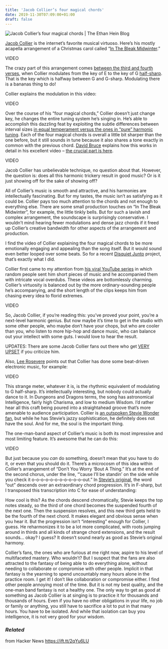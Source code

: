 ```yaml
---
title: 'Jacob Collier’s four magical chords'
date: 2019-11-30T07:09:00+01:00
draft: false
---
```


![](http://img.youtube.com/vi/mPZn4x3uOac/0.jpg "Jacob Collier’s four magical chords | The Ethan Hein Blog")  

[Jacob Collier](https://en.wikipedia.org/wiki/Jacob_Collier) is the internet’s favorite musical virtuoso. Here’s his mostly acapella arrangement of a Christmas carol called “[In The Bleak Midwinter](https://en.wikipedia.org/wiki/In_the_Bleak_Midwinter).”

<span>VIDEO</span>

The crazy part of this arrangement comes [between the third and fourth verses](https://youtu.be/mPZn4x3uOac?t=245), when Collier modulates from the key of E to the key of G [half-sharp](https://en.wikipedia.org/wiki/Quarter_tone). That is the key which is halfway between G and G-sharp. Modulating there is a bananas thing to do!

Collier explains the modulation in this video:

<span>VIDEO</span>

Over the course of his “four magical chords,” Collier doesn’t just change key, he changes the entire tuning system he’s singing in. He’s able to accomplish this dazzling feat by exploiting the subtle differences between interval sizes [in equal temperament versus the ones in “pure” harmonic tuning](http://www.ethanhein.com/wp/2019/why-cant-you-tune-your-guitar/). Each of the four magical chords is overall a little bit sharper than the one before, but it still sounds in tune because it also shares a tone exactly in common with the previous chord. [David Bruce](http://www.davidbruce.net/) explains how this works in detail in his excellent video – [the crucial part is here](https://youtu.be/Xd54l8gfi7M?t=445).

<span>VIDEO</span>

Jacob Collier has unbelievable technique, no question about that. However, the question is: does all this harmonic trickery result in good music? Or is it just showing off for the sake of showing off?

All of Collier’s music is smooth and attractive, and his harmonies are intellectually fascinating. But for my tastes, the music isn’t as satisfying as it could be. Collier pays too much attention to the chords and not enough to everything else. There are some small production touches on “In The Bleak Midwinter”, for example, the little tinkly bells. But for such a lavish and complex arrangement, the soundscape is surprisingly conservative. I wouldn’t mind hearing fewer modulations and dense jazz chords if it freed up Collier’s creative bandwidth for other aspects of the arrangement and production.

I find the video of Collier explaining the four magical chords to be more emotionally engaging and appealing than the song itself. But it would sound even better looped over some beats. So for a recent [Disquiet Junto](https://disquiet.com/junto/) project, that’s exactly what I did.

Collier first came to my attention from [his viral YouTube series](https://www.youtube.com/results?search_query=%23IHarmU) in which random people sent him short pieces of music and he accompanied them with intricate vocal overdubs. These videos are bottomlessly charming. Collier’s virtuosity is balanced out by the more ordinary-sounding people he’s accompanying, and the short length of the clips keeps him from chasing every idea to florid extremes.

<span>VIDEO</span>

So, Jacob Collier, if you’re reading this: you’ve proved your point, you’re a next-level harmonic genius. But now maybe it’s time to get in the studio with some other people, who maybe don’t have your chops, but who are cooler than you, who listen to more hip-hop and dance music, who can balance out your intellect with some guts. I would love to hear the result.

UPDATES: There are some Jacob Collier fans out there who get [VERY UPSET](https://www.facebook.com/groups/musictheory/permalink/2446261545435136/) if you criticize him.

Also, [Lee Rosevere](https://twitter.com/LeeRosevere) points out that Collier has done some beat-driven electronic music, for example:

<span>VIDEO</span>

This strange meter, whatever it is, is the rhythmic equivalent of modulating to G half-sharp. It’s intellectually interesting, but nobody could actually dance to it. In Dungeons and Dragons terms, the song has astronomical Intelligence, fairly high Charisma, and low to medium Wisdom. I’d rather hear all this craft being poured into a straightahead groove that’s more amenable to audience participation. Collier is [an outspoken Stevie Wonder fan](https://www.youtube.com/watch?v=CZP6nogQYPg), but while he has Stevie’s jazzy sophistication, he definitely does not have the soul. And for me, the soul is the important thing.

The one-man-band aspect of Collier’s music is both its most impressive and most limiting feature. It’s awesome that he can do this:

<span>VIDEO</span>

But just because you _can_ do something, doesn’t mean that you have to do it, or even that you should do it. There’s a microcosm of this idea within Collier’s arrangement of “Don’t You Worry ‘Bout A Thing.” It’s at the end of the second chorus, under the line, “’cause I’ll be standin’ on the side while you check it o-o-o-o-o-o-o-o-o-o-o-out.” In [Stevie’s original](https://www.youtube.com/watch?v=QkBUx6Zn6mo), the word “out” descends over an extraordinary chord progression. It’s in F-sharp, but I transposed this transcription into C for ease of understanding:

How cool is this? As the chords descend chromatically, Stevie keeps the top notes steady, so the third of one chord becomes the suspended fourth of the next one. Then the suspension resolves, and this new third gets held to be the fourth of the next chord. It makes elegant and obvious sense when you hear it. But the progression isn’t “interesting” enough for Collier, I guess. He reharmonizes it to be a lot more complicated, with roots jumping around in thirds and all kinds of strange chord extensions, and the result sounds… okay? I guess? It doesn’t sound nearly as good as Stevie’s original harmony.

Collier’s fans, the ones who are furious at me right now, aspire to his level of multifaceted mastery. Who wouldn’t? But I suspect that the fans are also attracted to the fantasy of being able to do everything alone, without needing to collaborate or compromise with other people. Implicit in that fantasy is the yearning to spend uncountably many hours alone in the practice room. I get it! I don’t like collaboration or compromise either. I find other people annoying most of the time. But it is not my best quality, and the one-man band fantasy is not a healthy one. The only way to get as good at something as Jacob Collier is at singing is to practice it for thousands and thousands of hours. Even if you have no other obligations in your life, no job or family or anything, you still have to sacrifice a lot to put in that many hours. You have to be isolated. And while that isolation can buy you intelligence, it is not very good for your wisdom.

### _Related_

  
  
from Hacker News https://ift.tt/2qYu6LU